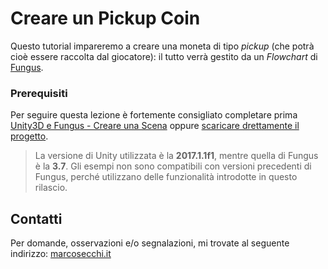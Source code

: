 # Creare un Pickup Coin

Questo tutorial impareremo a creare una moneta di tipo _pickup_ (che potrà cioè essere raccolta dal giocatore): il tutto verrà gestito da un _Flowchart_ di [Fungus](http://fungusgames.com/).

### Prerequisiti

Per seguire questa lezione è fortemente consigliato completare prima [Unity3D e Fungus - Creare una Scena](https://tech.io/playgrounds/10586/unity3d-e-fungus---creare-una-scena/provare-la-scena) oppure [scaricare drettamente il progetto](https://github.com/marcosecchi/techio-fungus-3d-tutorial/archive/part_01.zip).

> La versione di Unity utilizzata è la **2017.1.1f1**, mentre quella di Fungus è la **3.7**. Gli esempi non sono compatibili con versioni precedenti di Fungus, perché utilizzano delle funzionalità introdotte in questo rilascio.

## Contatti

Per domande, osservazioni e/o segnalazioni, mi trovate al seguente indirizzo: [marcosecchi.it](http://marcosecchi.it)